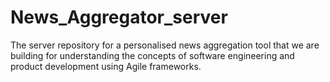# News_Aggregator_server
The server repository for a personalised news aggregation tool that we are building for understanding the concepts of software engineering and product development using Agile frameworks.
